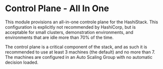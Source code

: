 # Control Plane - All In One

This module provisions an all-in-one controle plane for the
HashiStack.  This configuration is explicitly not recommended by
HashiCorp, but is acceptable for small clusters, demonstration
environments, and environments that are idle more than 70% of the
time.

The control plane is a critical component of the stack, and as such it
is recommended to use at least 3 machines (the default) and no more
than 7.  The machines are configured in an Auto Scaling Group with no
automatic decision loaded.

